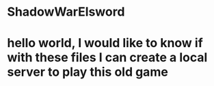 # ShadowWarElsword
# hello world, I would like to know if with these files I can create a local server to play this old game